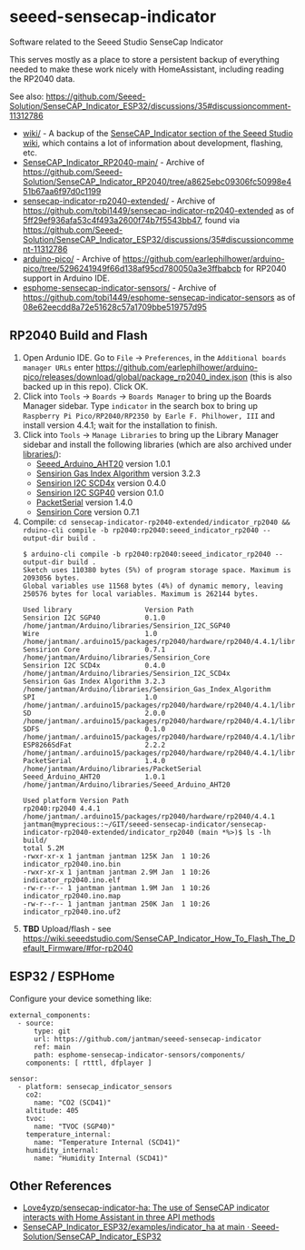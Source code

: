 # seeed-sensecap-indicator

Software related to the Seeed Studio SenseCap Indicator

This serves mostly as a place to store a persistent backup of everything needed to make these work nicely with HomeAssistant, including reading the RP2040 data.

See also: https://github.com/Seeed-Solution/SenseCAP_Indicator_ESP32/discussions/35#discussioncomment-11312786

* [wiki/](wiki/) - A backup of the [SenseCAP_Indicator section of the Seeed Studio wiki](https://wiki.seeedstudio.com/Sensor/SenseCAP/SenseCAP_Indicator/Get_started_with_SenseCAP_Indicator/), which contains a lot of information about development, flashing, etc.
* [SenseCAP_Indicator_RP2040-main/](SenseCAP_Indicator_RP2040-main/) - Archive of https://github.com/Seeed-Solution/SenseCAP_Indicator_RP2040/tree/a8625ebc09306fc50998e451b67aa6f97d0c1199
* [sensecap-indicator-rp2040-extended/](sensecap-indicator-rp2040-extended/) - Archive of https://github.com/tobi1449/sensecap-indicator-rp2040-extended as of [5ff29ef936afa53c4f493a2600f74b7f5543bb47](https://github.com/tobi1449/sensecap-indicator-rp2040-extended/tree/5ff29ef936afa53c4f493a2600f74b7f5543bb47), found via https://github.com/Seeed-Solution/SenseCAP_Indicator_ESP32/discussions/35#discussioncomment-11312786
* [arduino-pico/](arduino-pico/) - Archive of https://github.com/earlephilhower/arduino-pico/tree/5296241949f66d138af95cd780050a3e3ffbabcb for RP2040 support in Arduino IDE.
* [esphome-sensecap-indicator-sensors/](esphome-sensecap-indicator-sensors/) - Archive of https://github.com/tobi1449/esphome-sensecap-indicator-sensors as of [08e62eecdd8a72e51628c57a1709bbe519757d95](https://github.com/tobi1449/esphome-sensecap-indicator-sensors/tree/08e62eecdd8a72e51628c57a1709bbe519757d95)

## RP2040 Build and Flash

1. Open Ardunio IDE. Go to `File` -> `Preferences`, in the `Additional boards manager URLs` enter https://github.com/earlephilhower/arduino-pico/releases/download/global/package_rp2040_index.json (this is also backed up in this repo). Click OK.
2. Click into `Tools` -> `Boards` -> `Boards Manager` to bring up the Boards Manager sidebar. Type `indicator` in the search box to bring up `Raspberry Pi Pico/RP2040/RP2350 by Earle F. Philhower, III` and install version 4.4.1; wait for the installation to finish.
3. Click into `Tools` -> `Manage Libraries` to bring up the Library Manager sidebar and install the following libraries (which are also archived under [libraries/](libraries/)):
    * [Seeed_Arduino_AHT20](https://github.com/Seeed-Studio/Seeed_Arduino_AHT20) version 1.0.1
    * [Sensirion Gas Index Algorithm](https://github.com/Sensirion/arduino-gas-index-algorithm) version 3.2.3
    * [Sensirion I2C SCD4x](https://github.com/Sensirion/arduino-i2c-scd4x) version 0.4.0
    * [Sensirion I2C SGP40](https://github.com/Sensirion/arduino-i2c-sgp40) version 0.1.0
    * [PacketSerial](https://github.com/bakercp/PacketSerial) version 1.4.0
    * [Sensirion Core](https://github.com/Sensirion/arduino-core) version 0.7.1
4. Compile: `cd sensecap-indicator-rp2040-extended/indicator_rp2040 && rduino-cli compile -b rp2040:rp2040:seeed_indicator_rp2040 --output-dir build .`
    ```
    $ arduino-cli compile -b rp2040:rp2040:seeed_indicator_rp2040 --output-dir build .
    Sketch uses 110380 bytes (5%) of program storage space. Maximum is 2093056 bytes.
    Global variables use 11568 bytes (4%) of dynamic memory, leaving 250576 bytes for local variables. Maximum is 262144 bytes.

    Used library                  Version Path
    Sensirion I2C SGP40           0.1.0   /home/jantman/Arduino/libraries/Sensirion_I2C_SGP40
    Wire                          1.0     /home/jantman/.arduino15/packages/rp2040/hardware/rp2040/4.4.1/libraries/Wire
    Sensirion Core                0.7.1   /home/jantman/Arduino/libraries/Sensirion_Core
    Sensirion I2C SCD4x           0.4.0   /home/jantman/Arduino/libraries/Sensirion_I2C_SCD4x
    Sensirion Gas Index Algorithm 3.2.3   /home/jantman/Arduino/libraries/Sensirion_Gas_Index_Algorithm
    SPI                           1.0     /home/jantman/.arduino15/packages/rp2040/hardware/rp2040/4.4.1/libraries/SPI
    SD                            2.0.0   /home/jantman/.arduino15/packages/rp2040/hardware/rp2040/4.4.1/libraries/SD
    SDFS                          0.1.0   /home/jantman/.arduino15/packages/rp2040/hardware/rp2040/4.4.1/libraries/SDFS
    ESP8266SdFat                  2.2.2   /home/jantman/.arduino15/packages/rp2040/hardware/rp2040/4.4.1/libraries/ESP8266SdFat
    PacketSerial                  1.4.0   /home/jantman/Arduino/libraries/PacketSerial
    Seeed_Arduino_AHT20           1.0.1   /home/jantman/Arduino/libraries/Seeed_Arduino_AHT20

    Used platform Version Path
    rp2040:rp2040 4.4.1   /home/jantman/.arduino15/packages/rp2040/hardware/rp2040/4.4.1
    jantman@myprecious::~/GIT/seeed-sensecap-indicator/sensecap-indicator-rp2040-extended/indicator_rp2040 (main *%>)$ ls -lh build/
    total 5.2M
    -rwxr-xr-x 1 jantman jantman 125K Jan  1 10:26 indicator_rp2040.ino.bin
    -rwxr-xr-x 1 jantman jantman 2.9M Jan  1 10:26 indicator_rp2040.ino.elf
    -rw-r--r-- 1 jantman jantman 1.9M Jan  1 10:26 indicator_rp2040.ino.map
    -rw-r--r-- 1 jantman jantman 250K Jan  1 10:26 indicator_rp2040.ino.uf2
    ```
5. **TBD** Upload/flash - see https://wiki.seeedstudio.com/SenseCAP_Indicator_How_To_Flash_The_Default_Firmware/#for-rp2040

## ESP32 / ESPHome

Configure your device something like:

```
external_components:
  - source:
      type: git
      url: https://github.com/jantman/seeed-sensecap-indicator
      ref: main
      path: esphome-sensecap-indicator-sensors/components/
    components: [ rtttl, dfplayer ]

sensor:
  - platform: sensecap_indicator_sensors
    co2:
      name: "CO2 (SCD41)"
    altitude: 405
    tvoc:
      name: "TVOC (SGP40)"
    temperature_internal:
      name: "Temperature Internal (SCD41)"
    humidity_internal:
      name: "Humidity Internal (SCD41)"
```

## Other References

* [Love4yzp/sensecap-indicator-ha: The use of SenseCAP indicator interacts with Home Assistant in three API methods](https://github.com/Love4yzp/sensecap-indicator-ha)
* [SenseCAP\_Indicator\_ESP32/examples/indicator\_ha at main · Seeed-Solution/SenseCAP\_Indicator\_ESP32](https://github.com/Seeed-Solution/SenseCAP_Indicator_ESP32/tree/main/examples/indicator_ha)

